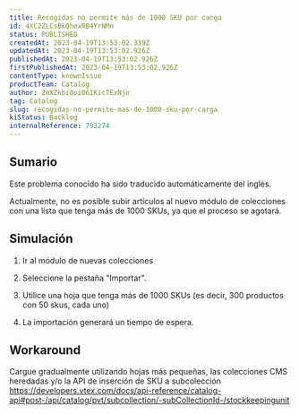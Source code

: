 ```yaml
---
title: Recogidas no permite más de 1000 SKU por carga
id: 4XC2ZLCsBkQhexRB4YrNMn
status: PUBLISHED
createdAt: 2023-04-19T13:53:02.339Z
updatedAt: 2023-04-19T13:53:02.926Z
publishedAt: 2023-04-19T13:53:02.926Z
firstPublishedAt: 2023-04-19T13:53:02.926Z
contentType: knownIssue
productTeam: Catalog
author: 2mXZkbi0oi061KicTExNjo
tag: Catalog
slug: recogidas-no-permite-mas-de-1000-sku-por-carga
kiStatus: Backlog
internalReference: 793274
---
```


## Sumario

<div class="alert alert-info">
  <p>Este problema conocido ha sido traducido automáticamente del inglés.</p>
</div>


Actualmente, no es posible subir artículos al nuevo módulo de colecciones con una lista que tenga más de 1000 SKUs, ya que el proceso se agotará.




##

## Simulación



1. Ir al módulo de nuevas colecciones

2. Seleccione la pestaña "Importar".

3. Utilice una hoja que tenga más de 1000 SKUs (es decir, 300 productos con 50 skus, cada uno)

4. La importación generará un tiempo de espera.




## Workaround


Cargue gradualmente utilizando hojas más pequeñas, las colecciones CMS heredadas y/o la API de inserción de SKU a subcolección https://developers.vtex.com/docs/api-reference/catalog-api#post-/api/catalog/pvt/subcollection/-subCollectionId-/stockkeepingunit





